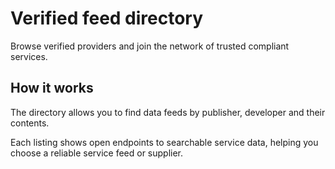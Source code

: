 # Verified feed directory

Browse verified providers and join the network of trusted compliant services.

## How it works

The directory allows you to find data feeds by publisher, developer and their contents. 

Each listing shows open endpoints to searchable service data, helping you choose a reliable service feed or supplier.
